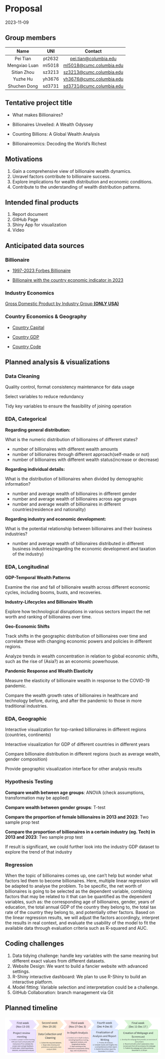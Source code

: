 Proposal
================
2023-11-09

## Group members

|     Name      |  UNI   |          Contact           |
|:-------------:|:------:|:--------------------------:|
|   Pei Tian    | pt2632 |  <pei.tian@columbia.edu>   |
| Mengxiao Luan | ml5018 | <ml5018@cumc.columbia.edu> |
|  Sitian Zhou  | sz3213 | <sz3213@cumc.columbia.edu> |
|   Yuzhe Hu    | yh3676 | <yh3676@cumc.columbia.edu> |
| Shuchen Dong  | sd3731 | <sd3731@cumc.columbia.edu> |

## Tentative project title

- What makes Billionaires?

- Billionaires Unveiled: A Wealth Odyssey

- Counting Billions: A Global Wealth Analysis

- Billionaireomics: Decoding the World’s Richest

## Motivations

1.  Gain a comprehensive view of billionaire wealth dynamics.
2.  Unravel factors contribute to billionaire success.
3.  Explore implications for wealth distribution and economic
    conditions.
4.  Contribute to the understanding of wealth distribution patterns.

## Intended final products

1.  Report document
2.  GitHub Page
3.  Shiny App for visualization
4.  Video

## Anticipated data sources

### Billionaire

- [1997-2023 Forbes
  Billionaire](https://www.kaggle.com/datasets/guillemservera/forbes-billionaires-1997-2023?select=all_billionaires_1997_2023.csv)

- [Billionaire with the country economic indicator in
  2023](https://www.kaggle.com/datasets/nelgiriyewithana/billionaires-statistics-dataset)

### Industry Economics

[Gross Domestic Product by Industry Group **(ONLY
USA)**](https://www.bea.gov/data/gdp/gdp-industry)

### Country Economics & Geography

- [Country
  Capital](https://www.kaggle.com/datasets/madhurpant/world-geographic-and-climatic-dataset)

- [Country
  GDP](https://www.kaggle.com/datasets/willianoliveiragibin/world-gdp-by-country-region-and-income-group?select=gdp_data.csv)

- [Country
  Code](https://www.kaggle.com/datasets/juanumusic/countries-iso-codes)

## Planned analysis & visualizations

### Data Cleaning

Quality control, format consistency maintenance for data usage

Select variables to reduce redundancy

Tidy key variables to ensure the feasibility of joining operation

### EDA, Categorical

**Regarding general distribution:**

What is the numeric distribution of billionaires of different states?

- number of billionaires with different wealth amounts
- number of billionaires through different approach(self-made or not)
- number of billionaires with different wealth status(increase or
  decrease)

**Regarding individual details:**

What is the distribution of billionaires when divided by demographic
information?

- number and average wealth of billionaires in different gender
- number and average wealth of billionaires across age groups
- number and average wealth of billionaires in different
  countries(residence and nationality)

**Regarding industry and economic development:**

What is the potential relationship between billionaires and their
business industries?

- number and average wealth of billionaires distributed in different
  business industries(regarding the economic development and taxation of
  the industry)

### EDA, Longitudinal

**GDP-Temporal Wealth Patterns**

Examine the rise and fall of billionaire wealth across different
economic cycles, including booms, busts, and recoveries.

**Industry-Lifecycles and Billionaire Wealth**

Explore how technological disruptions in various sectors impact the net
worth and ranking of billionaires over time.

**Geo-Economic Shifts**

Track shifts in the geographic distribution of billionaires over time
and correlate these with changing economic powers and policies in
different regions.

Analyze trends in wealth concentration in relation to global economic
shifts, such as the rise of (Asia?) as an economic powerhouse.

**Pandemic Response and Wealth Elasticity**

Measure the elasticity of billionaire wealth in response to the COVID-19
pandemic.

Compare the wealth growth rates of billionaires in healthcare and
technology before, during, and after the pandemic to those in more
traditional industries.

### EDA, Geographic

Interactive visualization for top-ranked billionaires in different
regions (countries, continents)

Interactive visualization for GDP of different countries in different
years

Compare billionaire distribution in different regions (such as average
wealth, gender composition)

Provide geographic visualization interface for other analysis results

### Hypothesis Testing

**Compare wealth between age groups**: ANOVA (check assumptions,
transformation may be applied)

**Compare wealth between gender groups**: T-test

**Compare the proportion of female billionaires in 2013 and 2023**: Two
sample prop test

**Compare the proportion of billionaires in a certain industry (eg.
Tech) in 2013 and 2023**: Two sample prop test

If result is significant, we could further look into the industry GDP
dataset to explore the trend of that industry

### Regression

When the topic of billionaires comes up, one can’t help but wonder what
factors led them to become billionaires. Here, multiple linear
regression will be adapted to analyse the problem. To be specific, the
net worth of billionaires is going to be selected as the dependent
variable, combining factors that may be related to it that can be
quantified as the dependent variables, such as: the corresponding age of
billionaires, gender, years of education, the total annual GDP of the
country they belong to, the total tax rate of the country they belong
to, and potentially other factors. Based on the linear regression
results, we will adjust the factors accordingly, interpret the results
in real context, and evaluate the usability of the model to fit the
available data through evaluation criteria such as R-squared and AUC.

## Coding challenges

1.  Data tidying challenge: handle key variables with the same meaning
    but different exact values from different datasets.
2.  Website Design: We want to build a fancier website with advanced
    settings.
3.  R-Shiny interactive dashboard: We plan to use R-Shiny to build an
    interactive platform.
4.  Model fitting: Variable selection and interpretation could be a
    challenge.
5.  GitHub Collaboration: branch management via Git

## Planned timeline

<img src="./static/img/proposal-timeline.png">
